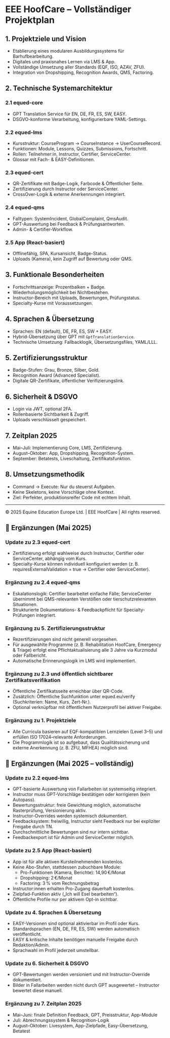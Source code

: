 # EEE HoofCare – Vollständiger Projektplan

## 1. Projektziele und Vision
- Etablierung eines modularen Ausbildungssystems für Barhufbearbeitung.
- Digitales und praxisnahes Lernen via LMS & App.
- Vollständige Umsetzung aller Standards (EQF, ISO, AZAV, ZFU).
- Integration von Dropshipping, Recognition Awards, QMS, Factoring.

## 2. Technische Systemarchitektur

### 2.1 equed-core
- GPT Translation Service für EN, DE, FR, ES, SW, EASY.
- DSGVO-konforme Verarbeitung, konfigurierbare YAML-Settings.

### 2.2 equed-lms
- Kursstruktur: CourseProgram → CourseInstance → UserCourseRecord.
- Funktionen: Module, Lessons, Quizzes, Submissions, Fortschritt.
- Rollen: Teilnehmer:in, Instructor, Certifier, ServiceCenter.
- Glossar mit Fach- & EASY-Definitionen.

### 2.3 equed-cert
- QR-Zertifikate mit Badge-Logik, Farbcode & Öffentlicher Seite.
- Zertifizierung durch Instructor oder ServiceCenter.
- CrossOver-Logik & externe Anerkennungen integriert.

### 2.4 equed-qms
- Falltypen: SystemIncident, GlobalComplaint, QmsAudit.
- GPT-Auswertung bei Feedback & Prüfungsantworten.
- Admin- & Certifier-Workflow.

### 2.5 App (React-basiert)
- Offlinefähig, SPA, Kursansicht, Badge-Status.
- Uploads (Kamera), kein Zugriff auf Bewertung oder QMS.

## 3. Funktionale Besonderheiten
- Fortschrittsanzeige: Prozentbalken + Badge.
- Wiederholungsmöglichkeit bei Nichtbestehen.
- Instructor-Bereich mit Uploads, Bewertungen, Prüfungstatus.
- Specialty-Kurse mit Voraussetzungen.

## 4. Sprachen & Übersetzung
- Sprachen: EN (default), DE, FR, ES, SW + EASY.
- Hybrid-Übersetzung über GPT mit `GptTranslationService`.
- Technische Umsetzung: Fallbacklogik, Übersetzungsfiles, YAML/LLL.

## 5. Zertifizierungsstruktur
- Badge-Stufen: Grau, Bronze, Silber, Gold.
- Recognition Award (Advanced Specialist).
- Digitale QR-Zertifikate, öffentlicher Verifizierungslink.

## 6. Sicherheit & DSGVO
- Login via JWT, optional 2FA.
- Rollenbasierte Sichtbarkeit & Zugriff.
- Uploads verschlüsselt gespeichert.

## 7. Zeitplan 2025
- Mai–Juli: Implementierung Core, LMS, Zertifizierung.
- August–Oktober: App, Dropshipping, Recognition-System.
- September: Betatests, Liveschaltung, Zertifikatsfunktion.

## 8. Umsetzungsmethodik
- Command → Execute: Nur du steuerst Aufgaben.
- Keine Skeletons, keine Vorschläge ohne Kontext.
- Ziel: Perfekter, produktionsreifer Code mit echtem Inhalt.

---

© 2025 Equine Education Europe Ltd. | EEE HoofCare | All rights reserved.


## 🔄 Ergänzungen (Mai 2025)

### Update zu 2.3 equed-cert
- Zertifizierung erfolgt wahlweise durch Instructor, Certifier oder ServiceCenter, abhängig vom Kurs.
- Specialty-Kurse können individuell konfiguriert werden (z. B. requiresExternalValidation = true → Certifier oder ServiceCenter).

### Ergänzung zu 2.4 equed-qms
- Eskalationslogik: Certifier bearbeitet einfache Fälle; ServiceCenter übernimmt bei QMS-relevanten Verstößen oder tierschutzrelevanten Situationen.
- Strukturierte Dokumentations- & Feedbackpflicht für Specialty-Prüfungen integriert.

### Ergänzung zu 5. Zertifizierungsstruktur
- Rezertifizierungen sind nicht generell vorgesehen.
- Für ausgewählte Programme (z. B. Rehabilitation HoofCare, Emergency & Triage) erfolgt eine Pflichtaktualisierung alle 3 Jahre via Kurzmodul oder Fallbericht.
- Automatische Erinnerungslogik im LMS wird implementiert.

### Ergänzung zu 2.3 und öffentlich sichtbarer Zertifikatsverifikation
- Öffentliche Zertifikatsseite erreichbar über QR-Code.
- Zusätzlich: Öffentliche Suchfunktion unter equed.eu/verify (Suchkriterien: Name, Kurs, Zert-Nr.).
- Optional verknüpfbar mit öffentlichem Nutzerprofil bei aktiver Freigabe.

### Ergänzung zu 1. Projektziele
- Alle Curricula basieren auf EQF-kompatiblen Lernzielen (Level 3–5) und erfüllen ISO 17024–relevante Anforderungen.
- Die Programmlogik ist so aufgebaut, dass Qualitätssicherung und externe Anerkennung (z. B. ZFU, MFHEA) möglich sind.

## 🔄 Ergänzungen (Mai 2025 – vollständig)

### Update zu 2.2 equed-lms
- GPT-basierte Auswertung von Fallarbeiten ist systemseitig integriert.
- Instructor muss GPT-Vorschläge bestätigen oder korrigieren (kein Autopass).
- Bewertungsstruktur: freie Gewichtung möglich, automatische Rasterprüfung, Versionierung aktiv.
- Instructor-Overrides werden systemisch dokumentiert.
- Feedbacksystem: freiwillig, Instructor sieht Feedback nur bei expliziter Freigabe durch TN.
- Durchschnittliche Bewertungen sind nur intern sichtbar.
- Feedbackexport ist für Admin und ServiceCenter möglich.

### Update zu 2.5 App (React-basiert)
- App ist für alle aktiven Kursteilnehmenden kostenlos.
- Keine Abo-Stufen, stattdessen zubuchbare Module:
  - Pro-Funktionen (Kamera, Berichte): 14,90 €/Monat
  - Dropshipping: 2 €/Monat
  - Factoring: 3 % vom Rechnungsbetrag
- Instructor:innen erhalten Pro-Zugang dauerhaft kostenlos.
- Zielpfad-Funktion aktiv („Ich will Esel bearbeiten“).
- Öffentliche Profile nur per aktivem Opt-in sichtbar.

### Update zu 4. Sprachen & Übersetzung
- EASY-Versionen sind optional aktivierbar im Profil oder Kurs.
- Standardsprachen (EN, DE, FR, ES, SW) werden automatisch veröffentlicht.
- EASY & kritische Inhalte benötigen manuelle Freigabe durch Redaktion/Admin.
- Sprachwahl im Profil jederzeit umstellbar.

### Update zu 6. Sicherheit & DSGVO
- GPT-Bewertungen werden versioniert und mit Instructor-Override dokumentiert.
- Bilder in Fallarbeiten werden nicht durch GPT ausgewertet – Instructor bewertet diese manuell.

### Ergänzung zu 7. Zeitplan 2025
- Mai–Juni: finale Definition Feedback, GPT, Preisstruktur, App-Module
- Juli: Abrechnungssystem & Recognition-Logik
- August–Oktober: Livesystem, App-Zielpfade, Easy-Übersetzung, Betatest